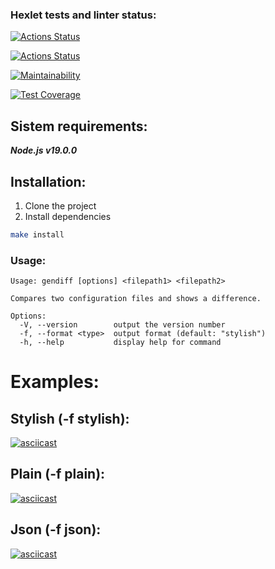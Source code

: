 ### Hexlet tests and linter status:
[![Actions Status](https://github.com/QED-tech/frontend-project-46/workflows/hexlet-check/badge.svg)](https://github.com/QED-tech/frontend-project-46/actions)

[![Actions Status](https://github.com/QED-tech/frontend-project-46/workflows/Linter/badge.svg)](https://github.com/QED-tech/frontend-project-46/actions)

[![Maintainability](https://api.codeclimate.com/v1/badges/e6b7fcb53d55eb073ed2/maintainability)](https://codeclimate.com/github/QED-tech/frontend-project-46/maintainability)

[![Test Coverage](https://api.codeclimate.com/v1/badges/e6b7fcb53d55eb073ed2/test_coverage)](https://codeclimate.com/github/QED-tech/frontend-project-46/test_coverage)

## **Sistem requirements:**
  ***Node.js v19.0.0***

## **Installation:**
1. Clone the project
2. Install dependencies

 ```bash
 make install
 ```
 ### **Usage:**
```
Usage: gendiff [options] <filepath1> <filepath2>

Compares two configuration files and shows a difference.

Options:
  -V, --version        output the version number
  -f, --format <type>  output format (default: "stylish")
  -h, --help           display help for command
```

# Examples:

## Stylish (-f stylish):

[![asciicast](https://asciinema.org/a/2RoXlpHAbHxUPSBaC1RWMgpy5.svg)](https://asciinema.org/a/2RoXlpHAbHxUPSBaC1RWMgpy5)

## Plain (-f plain): 

[![asciicast](https://asciinema.org/a/L0XiYIBydErXZ6w7RqRcPylOF.svg)](https://asciinema.org/a/L0XiYIBydErXZ6w7RqRcPylOF)

## Json (-f json):

[![asciicast](https://asciinema.org/a/rBXPkFCCtpKt0nK0OMfe5V8kC.svg)](https://asciinema.org/a/rBXPkFCCtpKt0nK0OMfe5V8kC)